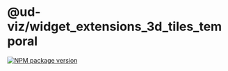 # @ud-viz/widget_extensions_3d_tiles_temporal

[![NPM package version](https://badgen.net/npm/v/@ud-viz/widget_extensions_3d_tiles_temporal)](https://npmjs.com/package/@ud-viz/widget_extensions_3d_tiles_temporal)
